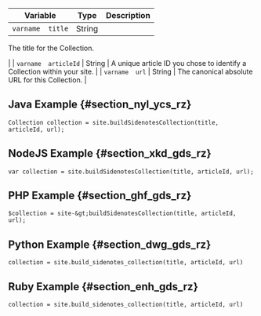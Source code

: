 ---
---

|  Variable  | Type  | Description  |
|---|---|---|
|  `varname  title`  | String  |
The title for the Collection.

|
|  `varname  articleId`  | String  | A unique article ID you chose to identify a Collection within your site.  |
|  `varname  url`  | String  | The canonical absolute URL for this Collection.  |
## Java Example {#section_nyl_ycs_rz}

```
Collection collection = site.buildSidenotesCollection(title, articleId, url); 

```
## NodeJS Example {#section_xkd_gds_rz}

```
var collection = site.buildSidenotesCollection(title, articleId, url); 

```
## PHP Example {#section_ghf_gds_rz}

```
$collection = site-&gt;buildSidenotesCollection(title, articleId, url); 

```
## Python Example {#section_dwg_gds_rz}

```
collection = site.build_sidenotes_collection(title, articleId, url) 

```
## Ruby Example {#section_enh_gds_rz}

```
collection = site.build_sidenotes_collection(title, articleId, url) 

```
